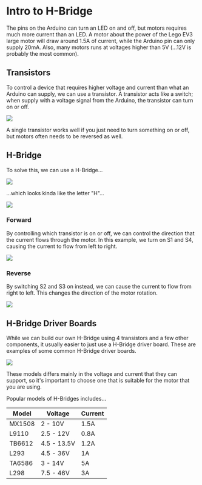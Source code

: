 # Intro to H-Bridge

The pins on the Arduino can turn an LED on and off, but motors requires much more current than an LED.
A motor about the power of the Lego EV3 large motor will draw around 1.5A of current, while the Arduino pin can only supply 20mA.
Also, many motors runs at voltages higher than 5V (...12V is probably the most common).

## Transistors

To control a device that requires higher voltage and current than what an Arduino can supply, we can use a transistor.
A transistor acts like a switch; when supply with a voltage signal from the Arduino, the transistor can turn on or off.

![](images/transistorSwitch.jpg)

A single transistor works well if you just need to turn something on or off, but motors often needs to be reversed as well.

## H-Bridge

To solve this, we can use a H-Bridge...

![](images/hbridge.png)

...which looks kinda like the letter "H"...

![](images/hbridgeH.png)

### Forward

By controlling which transistor is on or off, we can control the direction that the current flows through the motor.
In this example, we turn on S1 and S4, causing the current to flow from left to right.

![](images/hbridgeForward.png)

### Reverse

By switching S2 and S3 on instead, we can cause the current to flow from right to left.
This changes the direction of the motor rotation.

![](images/hbridgeReverse.png)

## H-Bridge Driver Boards

While we can build our own H-Bridge using 4 transistors and a few other components, it usually easier to just use a H-Bridge driver board.
These are examples of some common H-Bridge driver boards.

![](images/hbridgeDriversExamples.jpg)

These models differs mainly in the voltage and current that they can support, so it's important to choose one that is suitable for the motor that you are using.

Popular models of H-Bridges includes...

| Model | Voltage | Current |
| --- | --- | --- |
| MX1508 | 2 - 10V | 1.5A |
| L9110 | 2.5 - 12V | 0.8A |
| TB6612 | 4.5 - 13.5V | 1.2A |
| L293 | 4.5 - 36V | 1A |
| TA6586 | 3 - 14V | 5A |
| L298 | 7.5 - 46V | 3A |
